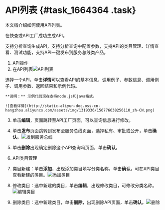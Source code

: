 # API列表 {#task_1664364 .task}

本文档介绍如何使用API列表。

在快查或API工厂成功生成API。

支持分析查询生成API，支持分析查询中配置参数，支持API的类目管理、详情查看、测试功能，支持API一键发布到服务总线类产品。

1.  API操作
2.  在API列表![API列表](http://static-aliyun-doc.oss-cn-hangzhou.aliyuncs.com/assets/img/1319336/156776638156116_zh-CN.png)

选择一个API，单击**详情**可以查看API的基本信息、调用例子、参数信息、调用例子、调用参数、返回结果和示例代码。 

    **说明：** 示例代码现在支持node.js和java格式。

    ![查看详情](http://static-aliyun-doc.oss-cn-hangzhou.aliyuncs.com/assets/img/1319336/156776638256110_zh-CN.png)

3.  单击**编辑**，页面跳转至API工厂页面，可以查询信息进行修改。
4.  单击**发布**页面跳转到发布至服务总线页面，选择私有、审批或公开，单击**确认**。![发到服务总线](http://static-aliyun-doc.oss-cn-hangzhou.aliyuncs.com/assets/img/1319336/156776638256112_zh-CN.png)


5.  单击**删除**出现确定删除这个API查询吗页面，单击**确认**。
6.  API类目管理
7.  类目新建：单击**添加**，出现添加类目填写分类名称，单击**确认**，可在API类目查看新建的类目。![添加类目](http://static-aliyun-doc.oss-cn-hangzhou.aliyuncs.com/assets/img/1319336/156776638256113_zh-CN.png)


8.  修改类目：选中新建的类目，单击**编辑**，出现修改类目，可修改分类名称。![编辑类目](http://static-aliyun-doc.oss-cn-hangzhou.aliyuncs.com/assets/img/1319336/156776638256114_zh-CN.png)


9.  删除类目：选中新建类目，单击**删除**，出现删除API页面，单击**确认**。![删除](http://static-aliyun-doc.oss-cn-hangzhou.aliyuncs.com/assets/img/1319336/156776638256115_zh-CN.png)



